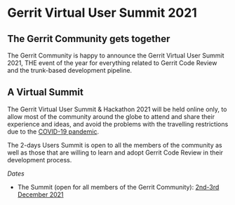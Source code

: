# Gerrit Virtual User Summit 2021

## The Gerrit Community gets together

The Gerrit Community is happy to announce the Gerrit Virtual User Summit 2021,
THE event of the year for everything related to Gerrit Code Review and the
trunk-based development pipeline.

## A Virtual Summit

The Gerrit Virtual User Summit & Hackathon 2021 will be held online only,
to allow most of the community around the globe to attend and share their
experience and ideas, and avoid the problems with the travelling restrictions
due to the [COVID-19 pandemic](https://en.wikipedia.org/wiki/COVID-19).

The 2-days Users Summit is open to all the members of the community as well as
those that are willing to learn and adopt Gerrit Code Review in their
development process.

*Dates*

- The Summit (open for all members of the Gerrit Community):
[2nd-3rd December 2021](https://calendar.google.com/event?action=TEMPLATE&tmeid=Njcxc2EycDlkZG5tMzBla2oxbHAxZzYwcGYgZ29vZ2xlLmNvbV91YmIxcGxhNmlqNzg1b3FianI2MWg0dmRpc0Bn&tmsrc=google.com_ubb1pla6ij785oqbjr61h4vdis%40group.calendar.google.com)
